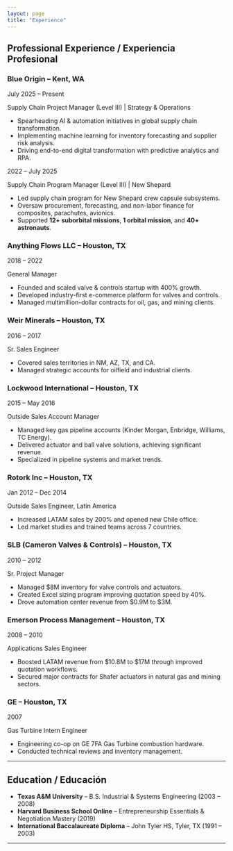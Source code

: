 ```yaml
---
layout: page
title: "Experience"
---
```


## Professional Experience / Experiencia Profesional

<div class="relative border-l border-gray-700 ml-4 mt-6">

  <!-- Blue Origin -->
  <div class="mb-10 ml-6">
    <div class="absolute -left-3 w-6 h-6 bg-blue-500 rounded-full border border-gray-900"></div>
    <h3 class="text-xl font-semibold text-blue-300">Blue Origin – Kent, WA</h3>
    <p class="text-sm text-gray-400">July 2025 – Present</p>
    <p class="font-bold">Supply Chain Project Manager (Level III) | Strategy & Operations</p>
    <ul class="list-disc ml-6 mt-2 text-gray-200">
      <li>Spearheading AI & automation initiatives in global supply chain transformation.</li>
      <li>Implementing machine learning for inventory forecasting and supplier risk analysis.</li>
      <li>Driving end-to-end digital transformation with predictive analytics and RPA.</li>
    </ul>
  </div>

  <div class="mb-10 ml-6">
    <div class="absolute -left-3 w-6 h-6 bg-blue-500 rounded-full border border-gray-900"></div>
    <p class="text-sm text-gray-400">2022 – July 2025</p>
    <p class="font-bold">Supply Chain Program Manager (Level III) | New Shepard</p>
    <ul class="list-disc ml-6 mt-2 text-gray-200">
      <li>Led supply chain program for New Shepard crew capsule subsystems.</li>
      <li>Oversaw procurement, forecasting, and non-labor finance for composites, parachutes, avionics.</li>
      <li>Supported <strong>12+ suborbital missions</strong>, <strong>1 orbital mission</strong>, and <strong>40+ astronauts</strong>.</li>
    </ul>
  </div>

  <!-- Anything Flows -->
  <div class="mb-10 ml-6">
    <div class="absolute -left-3 w-6 h-6 bg-green-500 rounded-full border border-gray-900"></div>
    <h3 class="text-xl font-semibold text-green-300">Anything Flows LLC – Houston, TX</h3>
    <p class="text-sm text-gray-400">2018 – 2022</p>
    <p class="font-bold">General Manager</p>
    <ul class="list-disc ml-6 mt-2 text-gray-200">
      <li>Founded and scaled valve & controls startup with 400% growth.</li>
      <li>Developed industry-first e-commerce platform for valves and controls.</li>
      <li>Managed multimillion-dollar contracts for oil, gas, and mining clients.</li>
    </ul>
  </div>

  <!-- Weir -->
  <div class="mb-10 ml-6">
    <div class="absolute -left-3 w-6 h-6 bg-yellow-500 rounded-full border border-gray-900"></div>
    <h3 class="text-xl font-semibold text-yellow-300">Weir Minerals – Houston, TX</h3>
    <p class="text-sm text-gray-400">2016 – 2017</p>
    <p class="font-bold">Sr. Sales Engineer</p>
    <ul class="list-disc ml-6 mt-2 text-gray-200">
      <li>Covered sales territories in NM, AZ, TX, and CA.</li>
      <li>Managed strategic accounts for oilfield and industrial clients.</li>
    </ul>
  </div>

  <!-- Lockwood -->
  <div class="mb-10 ml-6">
    <div class="absolute -left-3 w-6 h-6 bg-purple-500 rounded-full border border-gray-900"></div>
    <h3 class="text-xl font-semibold text-purple-300">Lockwood International – Houston, TX</h3>
    <p class="text-sm text-gray-400">2015 – May 2016</p>
    <p class="font-bold">Outside Sales Account Manager</p>
    <ul class="list-disc ml-6 mt-2 text-gray-200">
      <li>Managed key gas pipeline accounts (Kinder Morgan, Enbridge, Williams, TC Energy).</li>
      <li>Delivered actuator and ball valve solutions, achieving significant revenue.</li>
      <li>Specialized in pipeline systems and market trends.</li>
    </ul>
  </div>

  <!-- Rotork -->
  <div class="mb-10 ml-6">
    <div class="absolute -left-3 w-6 h-6 bg-indigo-500 rounded-full border border-gray-900"></div>
    <h3 class="text-xl font-semibold text-indigo-300">Rotork Inc – Houston, TX</h3>
    <p class="text-sm text-gray-400">Jan 2012 – Dec 2014</p>
    <p class="font-bold">Outside Sales Engineer, Latin America</p>
    <ul class="list-disc ml-6 mt-2 text-gray-200">
      <li>Increased LATAM sales by 200% and opened new Chile office.</li>
      <li>Led market studies and trained teams across 7 countries.</li>
    </ul>
  </div>

  <!-- Cameron -->
  <div class="mb-10 ml-6">
    <div class="absolute -left-3 w-6 h-6 bg-red-500 rounded-full border border-gray-900"></div>
    <h3 class="text-xl font-semibold text-red-300">SLB (Cameron Valves & Controls) – Houston, TX</h3>
    <p class="text-sm text-gray-400">2010 – 2012</p>
    <p class="font-bold">Sr. Project Manager</p>
    <ul class="list-disc ml-6 mt-2 text-gray-200">
      <li>Managed $8M inventory for valve controls and actuators.</li>
      <li>Created Excel sizing program improving quotation speed by 40%.</li>
      <li>Drove automation center revenue from $0.9M to $3M.</li>
    </ul>
  </div>

  <!-- Emerson -->
  <div class="mb-10 ml-6">
    <div class="absolute -left-3 w-6 h-6 bg-pink-500 rounded-full border border-gray-900"></div>
    <h3 class="text-xl font-semibold text-pink-300">Emerson Process Management – Houston, TX</h3>
    <p class="text-sm text-gray-400">2008 – 2010</p>
    <p class="font-bold">Applications Sales Engineer</p>
    <ul class="list-disc ml-6 mt-2 text-gray-200">
      <li>Boosted LATAM revenue from $10.8M to $17M through improved quotation workflows.</li>
      <li>Secured major contracts for Shafer actuators in natural gas and mining sectors.</li>
    </ul>
  </div>

  <!-- GE -->
  <div class="mb-6 ml-6">
    <div class="absolute -left-3 w-6 h-6 bg-gray-400 rounded-full border border-gray-900"></div>
    <h3 class="text-xl font-semibold text-gray-300">GE – Houston, TX</h3>
    <p class="text-sm text-gray-400">2007</p>
    <p class="font-bold">Gas Turbine Intern Engineer</p>
    <ul class="list-disc ml-6 mt-2 text-gray-200">
      <li>Engineering co-op on GE 7FA Gas Turbine combustion hardware.</li>
      <li>Conducted technical reviews and inventory management.</li>
    </ul>
  </div>

</div>

---

## Education / Educación

- **Texas A&M University** – B.S. Industrial & Systems Engineering (2003 – 2008)  
- **Harvard Business School Online** – Entrepreneurship Essentials & Negotiation Mastery (2019)  
- **International Baccalaureate Diploma** – John Tyler HS, Tyler, TX (1991 – 2003)

---

<style>
@media (max-width: 640px) {
  h2, h3 {
    font-size: 1.1rem;
  }
  p, li {
    font-size: 0.95rem;
  }
}
</style>


